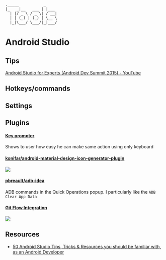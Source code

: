 ```
._____           _     
|_   _|__   ___ | |___
  | |/ _ \ / _ \| / __|
  | | (_) | (_) | \__ \
  |_|\___/ \___/|_|___/
```

# Android Studio

## Tips
[Android Studio for Experts \(Android Dev Summit 2015\) \- YouTube](https://www.youtube.com/watch?v=Y2GC6P5hPeA)

## Hotkeys/commands

## Settings

## Plugins
#### [Key promoter](https://plugins.jetbrains.com/plugin/4455-key-promoter)
Shows to user how easy he can make same action using only keyboard

#### [konifar/android\-material\-design\-icon\-generator\-plugin](https://github.com/konifar/android-material-design-icon-generator-plugin)
![](https://raw.githubusercontent.com/konifar/android-material-design-icon-generator-plugin/master/docs/capture.gif)

#### [pbreault/adb\-idea](https://github.com/pbreault/adb-idea)
ADB commands in the Quick Operations popup. I particularly like the `ADB Clear App Data`

#### [Git Flow Integration](https://plugins.jetbrains.com/plugin/7315-git-flow-integration)
![](https://plugins.jetbrains.com/files/7315/screenshot_16108.png)

## Resources
- [50 Android Studio Tips, Tricks & Resources you should be familiar with, as an Android Developer](https://medium.com/@mmbialas/50-android-studio-tips-tricks-resources-you-should-be-familiar-with-as-an-android-developer-af86e7cf56d2)

